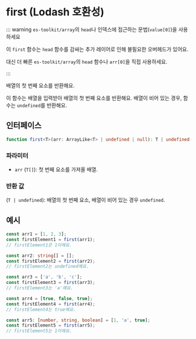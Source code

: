 # first (Lodash 호환성)

::: warning `es-toolkit/array`의 `head`나 인덱스에 접근하는 문법(`value[0]`)을 사용하세요

이 `first` 함수는 `head` 함수를 감싸는 추가 레이어로 인해 불필요한 오버헤드가 있어요.

대신 더 빠른 `es-toolkit/array`의 `head` 함수나 `arr[0]`을 직접 사용하세요.

:::

배열의 첫 번째 요소를 반환해요.

이 함수는 배열을 입력받아 배열의 첫 번째 요소를 반환해요. 배열이 비어 있는 경우, 함수는 `undefined`를 반환해요.

## 인터페이스

```typescript
function first<T>(arr: ArrayLike<T> | undefined | null): T | undefined;
```

### 파라미터

- `arr` (`T[]`): 첫 번째 요소를 가져올 배열.

### 반환 값

(`T | undefined`): 배열의 첫 번째 요소, 배열이 비어 있는 경우 `undefined`.

## 예시

```typescript
const arr1 = [1, 2, 3];
const firstElement1 = first(arr1);
// firstElement1은 1이에요.

const arr2: string[] = [];
const firstElement2 = first(arr2);
// firstElement2는 undefined예요.

const arr3 = ['a', 'b', 'c'];
const firstElement3 = first(arr3);
// firstElement3는 'a'예요.

const arr4 = [true, false, true];
const firstElement4 = first(arr4);
// firstElement4는 true에요.

const arr5: [number, string, boolean] = [1, 'a', true];
const firstElement5 = first(arr5);
// firstElement5는 1이에요.
```
